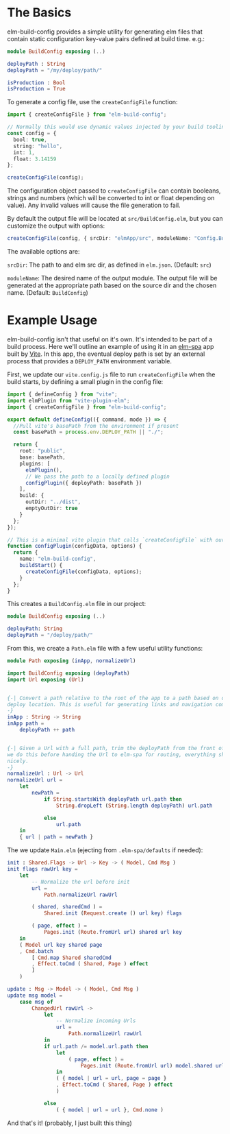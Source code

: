 # The Basics

elm-build-config provides a simple utility for generating elm files that contain
static configuration key-value pairs defined at build time. e.g.:

```elm
module BuildConfig exposing (..)

deployPath : String
deployPath = "/my/deploy/path/"

isProduction : Bool
isProduction = True
```

To generate a config file, use the `createConfigFile` function:

```typescript
import { createConfigFile } from "elm-build-config";

// Normally this would use dynamic values injected by your build tooling.
const config = {
  bool: true,
  string: "hello",
  int: 1,
  float: 3.14159
};

createConfigFile(config);
```

The configuration object passed to `createConfigFile` can contain booleans,
strings and numbers (which will be converted to int or float depending on value).
Any invalid values will cause the file generation to fail.

By default the output file will be located at `src/BuildConfig.elm`, but you can
customize the output with options:

```typescript
createConfigFile(config, { srcDir: "elmApp/src", moduleName: "Config.Build" });
```

The available options are:

`srcDir`: The path to and elm src dir, as defined in `elm.json`. (Default: `src`)

`moduleName`: The desired name of the output module. The output file will be
generated at the appropriate path based on the source dir and the chosen name.
(Default: `BuildConfig`)

# Example Usage

elm-build-config isn't that useful on it's own. It's intended to be part of a
build process. Here we'll outline an example of using it in an [elm-spa](https://www.elm-spa.dev/) app built by [Vite](https://vitejs.dev/).
In this app, the eventual deploy path is set by an external process that provides
a `DEPLOY_PATH` environment variable.

First, we update our `vite.config.js` file to run `createConfigFile` when the
build starts, by defining a small plugin in the config file:

```typescript
import { defineConfig } from "vite";
import elmPlugin from "vite-plugin-elm";
import { createConfigFile } from "elm-build-config";

export default defineConfig(({ command, mode }) => {
  //Pull vite's basePath from the environment if present
  const basePath = process.env.DEPLOY_PATH || "./";

  return {
    root: "public",
    base: basePath,
    plugins: [
      elmPlugin(),
      // We pass the path to a locally defined plugin
      configPlugin({ deployPath: basePath })
    ],
    build: {
      outDir: "../dist",
      emptyOutDir: true
    }
  };
});

// This is a minimal vite plugin that calls `createConfigFile` with our config
function configPlugin(configData, options) {
  return {
    name: "elm-build-config",
    buildStart() {
      createConfigFile(configData, options);
    }
  };
}
```

This creates a `BuildConfig.elm` file in our project:

```elm
module BuildConfig exposing (..)

deployPath: String
deployPath = "/deploy/path/"
```

From this, we create a `Path.elm` file with a few useful utility functions:

```elm
module Path exposing (inApp, normalizeUrl)

import BuildConfig exposing (deployPath)
import Url exposing (Url)


{-| Convert a path relative to the root of the app to a path based on our
deploy location. This is useful for generating links and navigation commands.
-}
inApp : String -> String
inApp path =
    deployPath ++ path


{-| Given a Url with a full path, trim the deployPath from the front of it. If
we do this before handing the Url to elm-spa for routing, everything should work
nicely.
-}
normalizeUrl : Url -> Url
normalizeUrl url =
    let
        newPath =
            if String.startsWith deployPath url.path then
                String.dropLeft (String.length deployPath) url.path

            else
                url.path
    in
    { url | path = newPath }
```

The we update `Main.elm` (ejecting from `.elm-spa/defaults` if needed):

```elm
init : Shared.Flags -> Url -> Key -> ( Model, Cmd Msg )
init flags rawUrl key =
    let
        -- Normalize the url before init
        url =
            Path.normalizeUrl rawUrl

        ( shared, sharedCmd ) =
            Shared.init (Request.create () url key) flags

        ( page, effect ) =
            Pages.init (Route.fromUrl url) shared url key
    in
    ( Model url key shared page
    , Cmd.batch
        [ Cmd.map Shared sharedCmd
        , Effect.toCmd ( Shared, Page ) effect
        ]
    )
```

```elm
update : Msg -> Model -> ( Model, Cmd Msg )
update msg model =
    case msg of
        ChangedUrl rawUrl ->
            let
                -- Normalize incoming Urls
                url =
                    Path.normalizeUrl rawUrl
            in
            if url.path /= model.url.path then
                let
                    ( page, effect ) =
                        Pages.init (Route.fromUrl url) model.shared url model.key
                in
                ( { model | url = url, page = page }
                , Effect.toCmd ( Shared, Page ) effect
                )

            else
                ( { model | url = url }, Cmd.none )

```

And that's it! (probably, I just built this thing)
